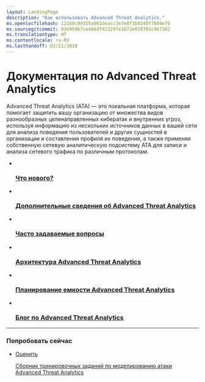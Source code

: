 ```yaml
---
layout: LandingPage
description: "Как использовать Advanced Threat Analytics."
ms.openlocfilehash: 12160c89355a961deacc3e7e0f3b0249f7804e76
ms.sourcegitcommit: 03e959b7ce4b6df421297e1872e028793c967302
ms.translationtype: HT
ms.contentlocale: ru-RU
ms.lasthandoff: 02/21/2018
---
```

# <a name="advanced-threat-analytics-documentation"></a>Документация по Advanced Threat Analytics

Advanced Threat Analytics (ATA) — это локальная платформа, которая помогает защитить вашу организацию от множества видов разнообразных целенаправленных кибератак и внутренних угроз, используя информацию из нескольких источников данных в вашей сети для анализа поведения пользователей и других сущностей в организации и составления профиля их поведения, а также применяя собственную сетевую аналитическую подсистему ATA для записи и анализа сетевого трафика по различным протоколам.

<ul class="panelContent cardsFTitle">
    <li>
        <a href="/advanced-threat-analytics/whats-new-version-1.8">
        <div class="cardSize">
            <div class="cardPadding">
                <div class="card">
                    <div class="cardImageOuter">
                        <div class="cardImage">
                            <img src="/media/common/i_whats-new.svg" alt="" />
                        </div>
                    </div>
                    <div class="cardText">
                        <h3>Что нового?</h3>
                    </div>
                </div>
            </div>
        </div>
        </a>
    </li>
    <li>
        <a href="/advanced-threat-analytics/what-is-ata">
        <div class="cardSize">
            <div class="cardPadding">
                <div class="card">
                    <div class="cardImageOuter">
                        <div class="cardImage">
                            <img src="/media/common/i_learn-about.svg" alt="" />
                        </div>
                    </div>
                    <div class="cardText">
                        <h3>Дополнительные сведения об Advanced Threat Analytics</h3>
                    </div>
                </div>
            </div>
        </div>
        </a>
    </li>
    <li>
        <a href="/advanced-threat-analytics/ata-technical-faq"> 
        <div class="cardSize">
            <div class="cardPadding">
                <div class="card">
                    <div class="cardImageOuter">
                        <div class="cardImage">
                            <img src="/media/common/i_support.svg" alt="" />
                        </div>
                    </div>
                    <div class="cardText">
                        <h3>Часто задаваемые вопросы</h3>
                    </div>
                </div>
            </div>
        </div>
        </a>
    </li>
    <li>
        <a href="/advanced-threat-analytics/ata-architecture"> 
        <div class="cardSize">
            <div class="cardPadding">
                <div class="card">
                    <div class="cardImageOuter">
                        <div class="cardImage">
                            <img src="/media/common/i_architecture.svg" alt="" />
                        </div>
                    </div>
                    <div class="cardText">
                        <h3>Архитектура Advanced Threat Analytics</h3>
                    </div>
                </div>
            </div>
        </div>
        </a>
    </li>
    <li>
        <a href="/advanced-threat-analytics/ata-capacity-planning"> 
        <div class="cardSize">
            <div class="cardPadding">
                <div class="card">
                    <div class="cardImageOuter">
                        <div class="cardImage">
                            <img src="/media/common/i_tasks.svg" alt="" />
                        </div>
                    </div>
                    <div class="cardText">
                        <h3>Планирование емкости Advanced Threat Analytics</h3>
                    </div>
                </div>
            </div>
        </div>
        </a>
    </li>
    <li>
        <a href="https://blogs.technet.microsoft.com/enterprisemobility/author/microsoft-advanced-threat-analytics-team/"> 
        <div class="cardSize">
            <div class="cardPadding">
                <div class="card">
                    <div class="cardImageOuter">
                        <div class="cardImage">
                            <img src="/media/common/i_blog.svg" alt="" />
                        </div>
                    </div>
                    <div class="cardText">
                        <h3>Блог по Advanced Threat Analytics</h3>
                    </div>
                </div>
            </div>
        </div>
        </a>
    </li>
</ul>

---

<h3>Попробовать сейчас</h3>
<ul class="panelContent cardsW">
    <li>
        <div class="cardSize">
            <div class="cardPadding">
                <div class="card">
                    <div class="cardText">
                        <p><a href="https://go.microsoft.com/fwlink/?linkid=836487">Оценить</a></p>
                        <p><a href="https://docs.microsoft.com/enterprise-mobility-security/solutions/ata-attack-simulation-playbook">Сборник тренировочных заданий по моделированию атаки Advanced Threat Analytics</a></p>
                    </div>
                </div>
            </div>
        </div>
    </li>  
</ul>
